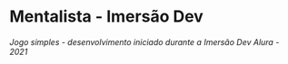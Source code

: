 # Mentalista - Imersão Dev

###### Jogo simples - desenvolvimento iniciado durante a Imersão Dev Alura - 2021

